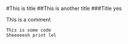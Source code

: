#This is title
##This is another title
###Title yes

This is a comment

```
This is some code
Sheeeeesh print lel
```
